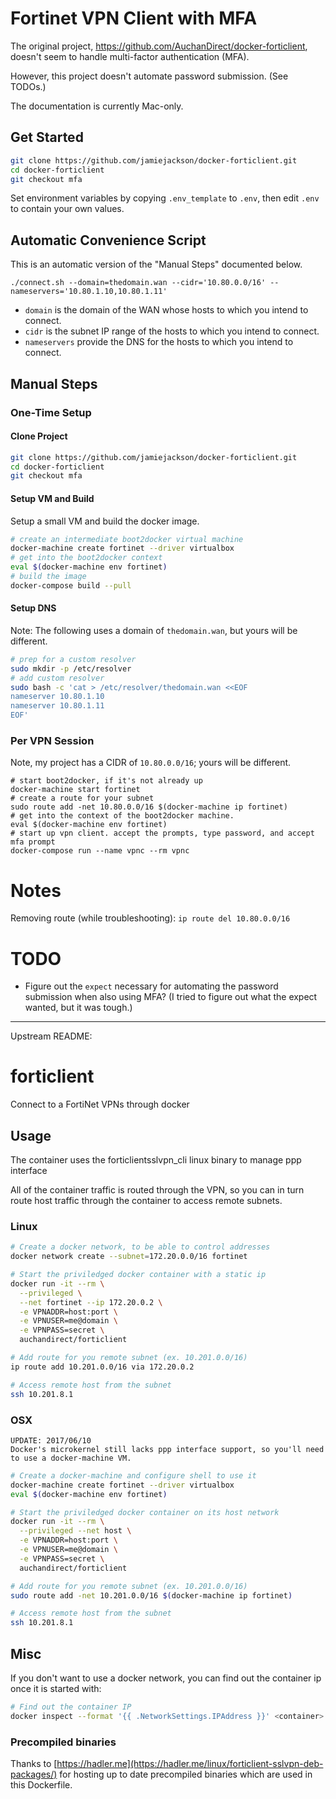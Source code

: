 # Fortinet VPN Client with MFA

The original project, https://github.com/AuchanDirect/docker-forticlient, doesn't seem to
handle multi-factor authentication (MFA).

However, this project doesn't automate password submission. (See TODOs.)

The documentation is currently Mac-only.

## Get Started

```sh
git clone https://github.com/jamiejackson/docker-forticlient.git
cd docker-forticlient
git checkout mfa
```

Set environment variables by copying `.env_template` to `.env`, then edit `.env` to contain your own values.

## Automatic Convenience Script

This is an automatic version of the "Manual Steps" documented below.

`./connect.sh --domain=thedomain.wan --cidr='10.80.0.0/16' --nameservers='10.80.1.10,10.80.1.11'`

* `domain` is the domain of the WAN whose hosts to which you intend to connect.
* `cidr` is the subnet IP range of the hosts to which you intend to connect.
* `nameservers` provide the DNS for the hosts to which you intend to connect.

## Manual Steps

### One-Time Setup

#### Clone Project

```sh
git clone https://github.com/jamiejackson/docker-forticlient.git
cd docker-forticlient
git checkout mfa
```

#### Setup VM and Build

Setup a small VM and build the docker image.

```sh
# create an intermediate boot2docker virtual machine
docker-machine create fortinet --driver virtualbox
# get into the boot2docker context
eval $(docker-machine env fortinet)
# build the image
docker-compose build --pull
```

#### Setup DNS

Note: The following uses a domain of `thedomain.wan`, but yours will be different.

```sh
# prep for a custom resolver
sudo mkdir -p /etc/resolver
# add custom resolver
sudo bash -c 'cat > /etc/resolver/thedomain.wan <<EOF
nameserver 10.80.1.10
nameserver 10.80.1.11
EOF'
```

### Per VPN Session

Note, my project has a CIDR of `10.80.0.0/16`; yours will be different.

```
# start boot2docker, if it's not already up
docker-machine start fortinet
# create a route for your subnet
sudo route add -net 10.80.0.0/16 $(docker-machine ip fortinet)
# get into the context of the boot2docker machine.
eval $(docker-machine env fortinet)
# start up vpn client. accept the prompts, type password, and accept mfa prompt
docker-compose run --name vpnc --rm vpnc
```

# Notes

Removing route (while troubleshooting): `ip route del 10.80.0.0/16`

# TODO

* Figure out the `expect` necessary for automating the password submission when also using
  MFA? (I tried to figure out what the expect wanted, but it was tough.)
  
  
----

Upstream README:


# forticlient

Connect to a FortiNet VPNs through docker

## Usage

The container uses the forticlientsslvpn_cli linux binary to manage ppp interface

All of the container traffic is routed through the VPN, so you can in turn route host traffic through the container to access remote subnets.

### Linux

```bash
# Create a docker network, to be able to control addresses
docker network create --subnet=172.20.0.0/16 fortinet

# Start the priviledged docker container with a static ip
docker run -it --rm \
  --privileged \
  --net fortinet --ip 172.20.0.2 \
  -e VPNADDR=host:port \
  -e VPNUSER=me@domain \
  -e VPNPASS=secret \
  auchandirect/forticlient

# Add route for you remote subnet (ex. 10.201.0.0/16)
ip route add 10.201.0.0/16 via 172.20.0.2

# Access remote host from the subnet
ssh 10.201.8.1
```

### OSX

```
UPDATE: 2017/06/10
Docker's microkernel still lacks ppp interface support, so you'll need to use a docker-machine VM.
```

```bash
# Create a docker-machine and configure shell to use it
docker-machine create fortinet --driver virtualbox
eval $(docker-machine env fortinet)

# Start the priviledged docker container on its host network
docker run -it --rm \
  --privileged --net host \
  -e VPNADDR=host:port \
  -e VPNUSER=me@domain \
  -e VPNPASS=secret \
  auchandirect/forticlient

# Add route for you remote subnet (ex. 10.201.0.0/16)
sudo route add -net 10.201.0.0/16 $(docker-machine ip fortinet)

# Access remote host from the subnet
ssh 10.201.8.1
```

## Misc

If you don't want to use a docker network, you can find out the container ip once it is started with:
```bash
# Find out the container IP
docker inspect --format '{{ .NetworkSettings.IPAddress }}' <container>

```

### Precompiled binaries

Thanks to [https://hadler.me](https://hadler.me/linux/forticlient-sslvpn-deb-packages/) for hosting up to date precompiled binaries which are used in this Dockerfile.
